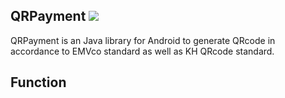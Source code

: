 ## QRPayment  [![](https://jitpack.io/v/Senior-Code/QRPayment.svg)](https://jitpack.io/#Senior-Code/QRPayment)
  QRPayment is an Java library for Android to generate QRcode in accordance to EMVco standard as well as KH QRcode standard.
## Function
  
